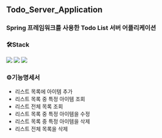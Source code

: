 ## Todo_Server_Application
### Spring 프레임워크를 사용한 Todo List 서버 어플리케이션 

### 🛠Stack 
<img src="https://img.shields.io/badge/Java-007396?style=flat-square&logo=Java&logoColor=white"/> <a>
<img src="https://img.shields.io/badge/Spring-6DB33F?style=flat-square&logo=Spring&logoColor=white"/>
<img src="https://img.shields.io/badge/IntelliJ IDEA-000000?style=flat-square&logo=IntelliJ IDEA&logoColor=white"/> </a>

### ⚙️기능명세서
- 리스트 목록에 아이템 추가  
- 리스트 목록 중 특정 아이템 조회  
- 리스트 전체 목록 조회  
- 리스트 목록 중 특정 아이템을 수정  
- 리스트 목록 중 특정 아이템을 삭제  
- 리스트 전체 목록을 삭제

